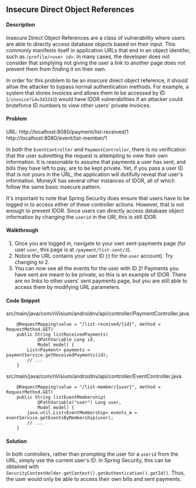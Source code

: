## Insecure Direct Object References

#### Description

Insecure Direct Object References are a class of vulnerability where users are able to directly access database objects based on their input. This commonly manifests itself in application URLs that end in an object identifer, such as ```/profile/<user id>```. In many cases, the developer does not consider that simplying not giving the user a link to another page does not prevent them from finding it on their own.

In order for this problem to be an *insecure* direct object reference, it should allow the attacker to bypass normal authentication methods. For example, a system that stores invoices and allows them to be accessed by ID (```/invoice?id=343243```) would have IDOR vulnerabilities if an attacker could bruteforce ID numbers to view other users' private invoices.

#### Problem
URL: http://localhost:8080/payment/list-received/1 http://localhost:8080/event/list-member/1

In both the ```EventController``` and ```PaymentController```, there is no verification that the user submitting the request is attempting to view their own information. It is reasonable to assume that payments a user has sent, and bills they have left to pay, are to be kept private. Yet, if you pass a user ID that is not yours in the URL, the application will dutifully reveal that user's information. MoneyX has several other instances of IDOR, all of which follow the same basic insecure pattern.

It's important to note that Spring Security does ensure that users have to be logged in to access either of these controller actions. However, that is not enough to prevent IDOR. Since users can directly access database object information by changing the ```userid``` in the URl, this is still IDOR.

#### Walkthrough

1. Once you are logged in, navigate to your own sent-payments page (for user ```user```, this page is at ```/payment/list-sent/3```).
2. Notice the URL contains your user ID (```3``` for the ```user``` account). Try changing to 2.
3. You can now see all the events for the user with ID 2! Payments you have sent are meant to be private, so this is an example of IDOR. There are no links to other users' sent payments page, but you are still able to access them by modifying URL parameters.

#### Code Snippet

src/main/java/com/nVisium/androidnv/api/controller/PaymentController.java

```
	@RequestMapping(value = "/list-received/{id}", method = RequestMethod.GET)
	public String listReceivedPayments(
			@PathVariable Long id,
			Model model) {
		List<Payment> payments = paymentService.getReceivedPayments(id);
		// ...
	}

```
src/main/java/com/nVisium/androidnv/api/controller/EventController.java

```
	@RequestMapping(value = "/list-member/{user}", method = RequestMethod.GET)
	public String listEventMembership(
			@PathVariable("user") Long user,
			Model model) {
		java.util.List<EventMembership> events_m = eventService.getEventsByMembership(user);
		// ...
	}
```

#### Solution

In both controllers, rather than prompting the user for a ```userid``` from the URL, simply use the current user's ID. In Spring Security, this can be obtained with ```SecurityContextHolder.getContext().getAuthentication().getId()```. Thus, the user would only be able to access their own bills and sent payments.
